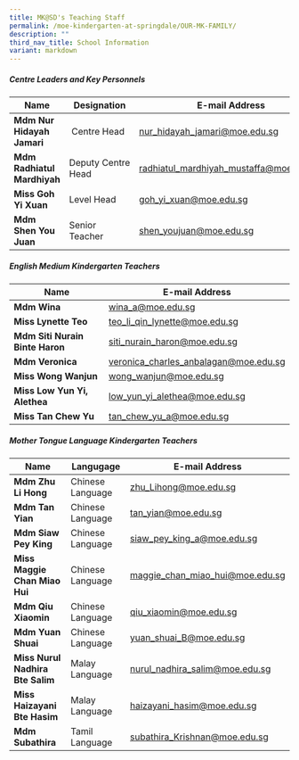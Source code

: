 ```yaml
---
title: MK@SD's Teaching Staff
permalink: /moe-kindergarten-at-springdale/OUR-MK-FAMILY/
description: ""
third_nav_title: School Information
variant: markdown
---
```

##### Centre Leaders and Key Personnels



| Name | Designation | E-mail Address |
| -------- | -------- | -------- |
| **Mdm Nur Hidayah Jamari**     |  Centre Head     | [nur\_hidayah\_jamari@moe.edu.sg](mailto:Nur_hidayah_jamari@moe.edu.sg)     |
| **Mdm Radhiatul Mardhiyah**     | Deputy Centre Head     | [radhiatul_mardhiyah_mustaffa@moe.edu.sg](mailto:radhiatul_mardhiyah_mustaffa@moe.edu.sg)     |
| **Miss Goh Yi Xuan** |Level Head | [goh_yi_xuan@moe.edu.sg](mailto:goh_yi_xuan@moe.edu.sg)  |
| **Mdm Shen You Juan**  | Senior Teacher | [shen_youjuan@moe.edu.sg](mailto:shen_youjuan@moe.edu.sg)|


##### English Medium Kindergarten Teachers


| Name  | E-mail Address |
| -------- | -------- | 
|**Mdm Wina**|[wina_a@moe.edu.sg](mailto:Wina_a@moe.edu.sg)
|**Miss Lynette Teo**|[teo_li_qin_lynette@moe.edu.sg](mailto:Teo_li_qin_lynette@moe.edu.sg)
|**Mdm Siti Nurain Binte Haron** |[siti_nurain_haron@moe.edu.sg](mailto:Siti_nurain_haron@moe.edu.sg)
|**Mdm Veronica**|[veronica_charles_anbalagan@moe.edu.sg](mailto:Veronica_charles_anbalagan@moe.edu.sg)
|**Miss Wong Wanjun**|[wong_wanjun@moe.edu.sg](mailto:Wong_wanjun@moe.edu.sg)
|**Miss Low Yun Yi, Alethea**|[low_yun_yi_alethea@moe.edu.sg](mailto:low_yun_yi_alethea@moe.edu.sg)
|**Miss Tan Chew Yu**|[tan_chew_yu_a@moe.edu.sg](mailto:Wong_wanjun@moe.edu.sg)

##### Mother Tongue Language  Kindergarten Teachers


| Name  | Langugage| E-mail Address |
| -------- | -------- | --- |
|**Mdm Zhu Li Hong**|Chinese Language|[zhu_Lihong@moe.edu.sg](mailto:Zhu_Lihong@moe.edu.sg)
|**Mdm Tan Yian**|Chinese Language|[tan_yian@moe.edu.sg  ](mailto:Tan_yian@moe.edu.sg)
|**Mdm Siaw Pey King**|Chinese Language|[siaw_pey_king_a@moe.edu.sg](mailto:Siaw_pey_king_a@moe.edu.sg)
|**Miss Maggie Chan Miao Hui**|Chinese Language|[maggie_chan_miao_hui@moe.edu.sg](mailto:Maggie_chan_miao_hui@moe.edu.sg)
|**Mdm Qiu Xiaomin**|Chinese Language|[qiu_xiaomin@moe.edu.sg](mailto:qiu_xiaomin@moe.edu.sg)
|**Mdm Yuan Shuai**|Chinese Language|[yuan_shuai_B@moe.edu.sg](mailto:qiu_xiaomin@moe.edu.sg)
|**Miss Nurul Nadhira Bte Salim**|Malay Language|[nurul_nadhira_salim@moe.edu.sg](mailto:nurul_nadhira_salim@moe.edu.sg)
|**Miss Haizayani Bte Hasim**|Malay Language| [haizayani_hasim@moe.edu.sg](mailto:haizayani_hasim@moe.edu.sg)
|**Mdm Subathira**|Tamil Language|[subathira_Krishnan@moe.edu.sg](mailto:subathira_Krishnan@moe.edu.sg)